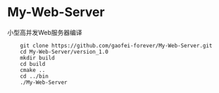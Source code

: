 # My-Web-Server
小型高并发Web服务器编译
```
    git clone https://github.com/gaofei-forever/My-Web-Server.git
    cd My-Web-Server/version_1.0
    mkdir build
    cd build
    cmake ..
    cd ../bin
    ./My-Web-Server
```

